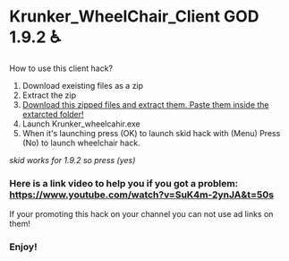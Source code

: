 # Krunker_WheelChair_Client GOD 1.9.2 ♿

How to use this client hack?

1. Download exeisting files as a zip
2. Extract the zip
3. [Download this zipped files and extract them. Paste them inside the extarcted folder!](https://mega.nz/#!g4BFjQzT!hr_Oru_ex1buCIfwAYDL5SEhRMe0KuvYONfVPNxgMdI)
4. Launch Krunker_wheelcahir.exe
5. When it's launching press (OK) to launch skid hack with (Menu) Press (No) to launch wheelchair hack.

*skid works for 1.9.2 so press (yes)*

### Here is a link video to help you if you got a problem: https://www.youtube.com/watch?v=SuK4m-2ynJA&t=50s 

If your promoting this hack on your channel you can not use ad links on them!

### Enjoy!
